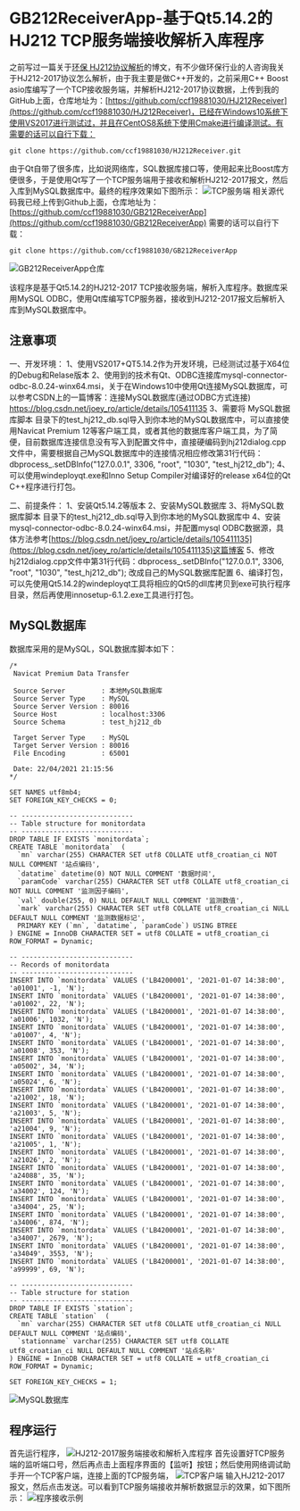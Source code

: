 # GB212ReceiverApp-基于Qt5.14.2的HJ212 TCP服务端接收解析入库程序
   之前写过一篇关于[环保 HJ212协议解析](https://ccf19881030.blog.csdn.net/article/details/108621406)的博文，有不少做环保行业的人咨询我关于HJ212-2017协议怎么解析，由于我主要是做C++开发的，之前采用C++ Boost asio库编写了一个TCP接收服务端，并解析HJ212-2017协议数据，上传到我的GitHub上面，仓库地址为：[https://github.com/ccf19881030/HJ212Receiver](https://github.com/ccf19881030/HJ212Receiver)，已经在Windows10系统下使用VS2017进行测试过，并且在CentOS8系统下使用Cmake进行编译测试。有需要的话可以自行下载：
```
git clone https://github.com/ccf19881030/HJ212Receiver.git
```

由于Qt自带了很多库，比如说网络库，SQL数据库接口等，使用起来比Boost库方便很多，于是使用Qt写了一个TCP服务端用于接收和解析HJ212-2017报文，然后入库到MySQL数据库中。最终的程序效果如下图所示：
![TCP服务端](https://img-blog.csdnimg.cn/20210429192423887.png?x-oss-process=image/watermark,type_ZmFuZ3poZW5naGVpdGk,shadow_10,text_aHR0cHM6Ly9ibG9nLmNzZG4ubmV0L2NjZjE5ODgxMDMw,size_16,color_FFFFFF,t_70)
相关源代码我已经上传到Github上面，仓库地址为：[https://github.com/ccf19881030/GB212ReceiverApp](https://github.com/ccf19881030/GB212ReceiverApp)
需要的话可以自行下载：
```
git clone https://github.com/ccf19881030/GB212ReceiverApp
```
![GB212ReceiverApp仓库](https://img-blog.csdnimg.cn/20210429194341729.png?x-oss-process=image/watermark,type_ZmFuZ3poZW5naGVpdGk,shadow_10,text_aHR0cHM6Ly9ibG9nLmNzZG4ubmV0L2NjZjE5ODgxMDMw,size_16,color_FFFFFF,t_70)

该程序是基于Qt5.14.2的HJ212-2017 TCP接收服务端，解析入库程序。数据库采用MySQL ODBC，使用Qt库编写TCP服务器，接收到HJ212-2017报文后解析入库到MySQL数据库中。

## 注意事项
一、开发环境：
1、使用VS2017+QT5.14.2作为开发环境，已经测试过基于X64位的Debug和Relase版本
2、使用到的技术有Qt、ODBC连接库mysql-connector-odbc-8.0.24-winx64.msi，关于在Windows10中使用Qt连接MySQL数据库，可以参考CSDN上的一篇博客：连接MySQL数据库(通过ODBC方式连接)
https://blog.csdn.net/joey_ro/article/details/105411135
3、需要将 MySQL数据库脚本 目录下的test_hj212_db.sql导入到你本地的MySQL数据库中，可以直接使用Navicat Premium 12等客户端工具，或者其他的数据库客户端工具，为了简便，目前数据库连接信息没有写入到配置文件中，直接硬编码到hj212dialog.cpp文件中，需要根据自己MySQL数据库中的连接情况相应修改第31行代码：dbprocess_.setDBInfo("127.0.0.1", 3306, "root", "1030", "test_hj212_db");
4、可以使用windeployqt.exe和Inno Setup Compiler对编译好的release x64位的Qt C++程序进行打包。


二、前提条件：
1、安装Qt5.14.2等版本
2、安装MySQL数据库
3、将MySQL数据库脚本 目录下的test_hj212_db.sql导入到你本地的MySQL数据库中
4、安装mysql-connector-odbc-8.0.24-winx64.msi，并配置mysql ODBC数据源，具体方法参考[https://blog.csdn.net/joey_ro/article/details/105411135](https://blog.csdn.net/joey_ro/article/details/105411135)这篇博客
5、修改hj212dialog.cpp文件中第31行代码：dbprocess_.setDBInfo("127.0.0.1", 3306, "root", "1030", "test_hj212_db");
改成自己的MySQL数据库配置
6、编译打包，可以先使用Qt5.14.2的windeployqt工具将相应的Qt5的dll库拷贝到exe可执行程序目录，然后再使用innosetup-6.1.2.exe工具进行打包。


## MySQL数据库
数据库采用的是MySQL，SQL数据库脚本如下：
```
/*
 Navicat Premium Data Transfer

 Source Server         : 本地MySQL数据库
 Source Server Type    : MySQL
 Source Server Version : 80016
 Source Host           : localhost:3306
 Source Schema         : test_hj212_db

 Target Server Type    : MySQL
 Target Server Version : 80016
 File Encoding         : 65001

 Date: 22/04/2021 21:15:56
*/

SET NAMES utf8mb4;
SET FOREIGN_KEY_CHECKS = 0;

-- ----------------------------
-- Table structure for monitordata
-- ----------------------------
DROP TABLE IF EXISTS `monitordata`;
CREATE TABLE `monitordata`  (
  `mn` varchar(255) CHARACTER SET utf8 COLLATE utf8_croatian_ci NOT NULL COMMENT '站点编码',
  `datatime` datetime(0) NOT NULL COMMENT '数据时间',
  `paramCode` varchar(255) CHARACTER SET utf8 COLLATE utf8_croatian_ci NOT NULL COMMENT '监测因子编码',
  `val` double(255, 0) NULL DEFAULT NULL COMMENT '监测数值',
  `mark` varchar(255) CHARACTER SET utf8 COLLATE utf8_croatian_ci NULL DEFAULT NULL COMMENT '监测数据标记',
  PRIMARY KEY (`mn`, `datatime`, `paramCode`) USING BTREE
) ENGINE = InnoDB CHARACTER SET = utf8 COLLATE = utf8_croatian_ci ROW_FORMAT = Dynamic;

-- ----------------------------
-- Records of monitordata
-- ----------------------------
INSERT INTO `monitordata` VALUES ('LB4200001', '2021-01-07 14:38:00', 'a01001', -1, 'N');
INSERT INTO `monitordata` VALUES ('LB4200001', '2021-01-07 14:38:00', 'a01002', 22, 'N');
INSERT INTO `monitordata` VALUES ('LB4200001', '2021-01-07 14:38:00', 'a01006', 1032, 'N');
INSERT INTO `monitordata` VALUES ('LB4200001', '2021-01-07 14:38:00', 'a01007', 4, 'N');
INSERT INTO `monitordata` VALUES ('LB4200001', '2021-01-07 14:38:00', 'a01008', 353, 'N');
INSERT INTO `monitordata` VALUES ('LB4200001', '2021-01-07 14:38:00', 'a05002', 34, 'N');
INSERT INTO `monitordata` VALUES ('LB4200001', '2021-01-07 14:38:00', 'a05024', 6, 'N');
INSERT INTO `monitordata` VALUES ('LB4200001', '2021-01-07 14:38:00', 'a21002', 18, 'N');
INSERT INTO `monitordata` VALUES ('LB4200001', '2021-01-07 14:38:00', 'a21003', 5, 'N');
INSERT INTO `monitordata` VALUES ('LB4200001', '2021-01-07 14:38:00', 'a21004', 9, 'N');
INSERT INTO `monitordata` VALUES ('LB4200001', '2021-01-07 14:38:00', 'a21005', 1, 'N');
INSERT INTO `monitordata` VALUES ('LB4200001', '2021-01-07 14:38:00', 'a21026', 2, 'N');
INSERT INTO `monitordata` VALUES ('LB4200001', '2021-01-07 14:38:00', 'a24088', 35, 'N');
INSERT INTO `monitordata` VALUES ('LB4200001', '2021-01-07 14:38:00', 'a34002', 124, 'N');
INSERT INTO `monitordata` VALUES ('LB4200001', '2021-01-07 14:38:00', 'a34004', 25, 'N');
INSERT INTO `monitordata` VALUES ('LB4200001', '2021-01-07 14:38:00', 'a34006', 874, 'N');
INSERT INTO `monitordata` VALUES ('LB4200001', '2021-01-07 14:38:00', 'a34007', 2679, 'N');
INSERT INTO `monitordata` VALUES ('LB4200001', '2021-01-07 14:38:00', 'a34049', 3553, 'N');
INSERT INTO `monitordata` VALUES ('LB4200001', '2021-01-07 14:38:00', 'a99999', 69, 'N');

-- ----------------------------
-- Table structure for station
-- ----------------------------
DROP TABLE IF EXISTS `station`;
CREATE TABLE `station`  (
  `mn` varchar(255) CHARACTER SET utf8 COLLATE utf8_croatian_ci NULL DEFAULT NULL COMMENT '站点编码',
  `stationname` varchar(255) CHARACTER SET utf8 COLLATE utf8_croatian_ci NULL DEFAULT NULL COMMENT '站点名称'
) ENGINE = InnoDB CHARACTER SET = utf8 COLLATE = utf8_croatian_ci ROW_FORMAT = Dynamic;

SET FOREIGN_KEY_CHECKS = 1;
```
![MySQL数据库](https://img-blog.csdnimg.cn/2021042919595653.png?x-oss-process=image/watermark,type_ZmFuZ3poZW5naGVpdGk,shadow_10,text_aHR0cHM6Ly9ibG9nLmNzZG4ubmV0L2NjZjE5ODgxMDMw,size_16,color_FFFFFF,t_70)
## 程序运行
首先运行程序，
![HJ212-2017服务端接收和解析入库程序](https://img-blog.csdnimg.cn/20210429200916568.png?x-oss-process=image/watermark,type_ZmFuZ3poZW5naGVpdGk,shadow_10,text_aHR0cHM6Ly9ibG9nLmNzZG4ubmV0L2NjZjE5ODgxMDMw,size_16,color_FFFFFF,t_70)
首先设置好TCP服务端的监听端口号，然后再点击上面程序界面的【监听】按钮；然后使用网络调试助手开一个TCP客户端，连接上面的TCP服务端，
![TCP客户端](https://img-blog.csdnimg.cn/20210429201122926.png?x-oss-process=image/watermark,type_ZmFuZ3poZW5naGVpdGk,shadow_10,text_aHR0cHM6Ly9ibG9nLmNzZG4ubmV0L2NjZjE5ODgxMDMw,size_16,color_FFFFFF,t_70)
输入HJ212-2017报文，然后点击发送。可以看到TCP服务端接收并解析数据显示的效果，如下图所示：
![程序接收示例](https://img-blog.csdnimg.cn/20210429201239311.png?x-oss-process=image/watermark,type_ZmFuZ3poZW5naGVpdGk,shadow_10,text_aHR0cHM6Ly9ibG9nLmNzZG4ubmV0L2NjZjE5ODgxMDMw,size_16,color_FFFFFF,t_70)
